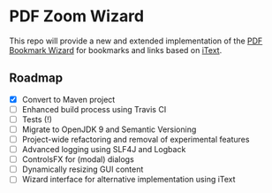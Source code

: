 # PDF Zoom Wizard

This repo will provide a new and extended implementation of the [PDF Bookmark Wizard](https://bitbucket.org/beatngu13/pdfbookmarkwizard/) for bookmarks and links based on [iText](https://itextpdf.com/).

## Roadmap

- [x] Convert to Maven project
- [ ] Enhanced build process using Travis CI
- [ ] Tests (!)
- [ ] Migrate to OpenJDK 9 and Semantic Versioning
- [ ] Project-wide refactoring and removal of experimental features
- [ ] Advanced logging using SLF4J and Logback
- [ ] ControlsFX for (modal) dialogs
- [ ] Dynamically resizing GUI content
- [ ] Wizard interface for alternative implementation using iText
